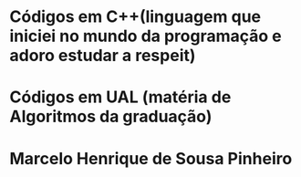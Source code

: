 # Códigos em C++(linguagem que iniciei no mundo da programação e adoro estudar a respeit) 
# Códigos em UAL (matéria de Algoritmos da graduação)
# Marcelo Henrique de Sousa Pinheiro


